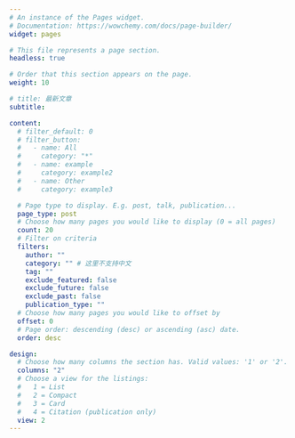 ```yaml
---
# An instance of the Pages widget.
# Documentation: https://wowchemy.com/docs/page-builder/
widget: pages

# This file represents a page section.
headless: true

# Order that this section appears on the page.
weight: 10

# title: 最新文章
subtitle:

content:
  # filter_default: 0
  # filter_button:
  #   - name: All
  #     category: "*"
  #   - name: example
  #     category: example2
  #   - name: Other
  #     category: example3

  # Page type to display. E.g. post, talk, publication...
  page_type: post
  # Choose how many pages you would like to display (0 = all pages)
  count: 20
  # Filter on criteria
  filters:
    author: ""
    category: "" # 这里不支持中文
    tag: ""
    exclude_featured: false
    exclude_future: false
    exclude_past: false
    publication_type: ""
  # Choose how many pages you would like to offset by
  offset: 0
  # Page order: descending (desc) or ascending (asc) date.
  order: desc

design:
  # Choose how many columns the section has. Valid values: '1' or '2'.
  columns: "2"
  # Choose a view for the listings:
  #   1 = List
  #   2 = Compact
  #   3 = Card
  #   4 = Citation (publication only)
  view: 2
---
```

